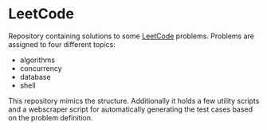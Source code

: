 # LeetCode

Repository containing solutions to some [LeetCode](https://leetcode.com/problemset/all/) problems. Problems are assigned to four different topics: 
* algorithms
* concurrency
* database
* shell

This repository mimics the structure. Additionally it holds a few utility scripts and a webscraper script for automatically generating the test cases based on the problem definition.
